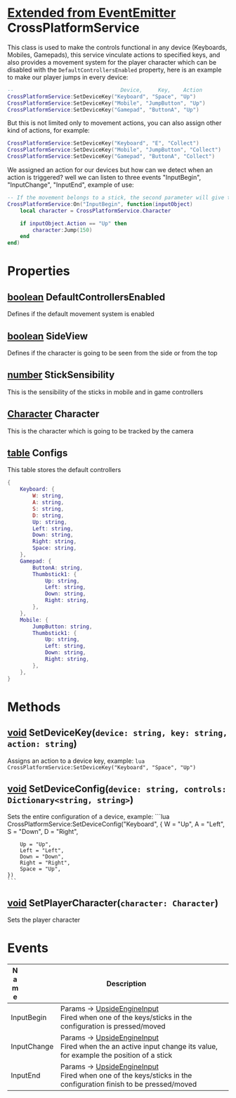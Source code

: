 <style>
  .md-content__button {
    display: none;
  }
</style>

# [Extended from EventEmitter](EventEmitter.md) CrossPlatformService 
This class is used to make the controls functional in any device (Keyboards, Mobiles, Gamepads), this service vinculate actions 
 to specified keys, and also provides a movement system for the player character which can be disabled with the `DefaultControllersEnabled`
 property, here is an example to make our player jumps in every device:
```lua
--  								Device,	    Key, 	Action
CrossPlatformService:SetDeviceKey("Keyboard", "Space", "Up")
CrossPlatformService:SetDeviceKey("Mobile", "JumpButton", "Up")
CrossPlatformService:SetDeviceKey("Gamepad", "ButtonA", "Up")
```


But this is not limited only to movement actions, you can also assign other kind of actions, for example:


```lua
CrossPlatformService:SetDeviceKey("Keyboard", "E", "Collect")
CrossPlatformService:SetDeviceKey("Mobile", "JumpButton", "Collect")
CrossPlatformService:SetDeviceKey("Gamepad", "ButtonA", "Collect")
```


We assigned an action for our devices but how can we detect when an action is triggered? well we can listen to three events
"InputBegin", "InputChange", "InputEnd", example of use:


```lua
-- If the movement belongs to a stick, the second parameter will give the current position of the stick
CrossPlatformService:On("InputBegin", function(inputObject)
	local character = CrossPlatformService.Character

	if inputObject.Action == "Up" then
		character:Jump(150)
	end
end)
```

	 
# Properties

## [boolean](boolean.md) DefaultControllersEnabled
Defines if the default movement system is enabled
  
## [boolean](boolean.md) SideView
Defines if the character is going to be seen from the side or from the top
  
## [number](number.md) StickSensibility
This is the sensibility of the sticks in mobile and in game controllers
  
## [Character](Character.md) Character
This is the character which is going to be tracked by the camera
  
## [table](table.md) Configs 
This table stores the default controllers
	 
```lua
{
 	Keyboard: {
 		W: string,
		A: string,
		S: string,
		D: string,
		Up: string,
		Left: string,
		Down: string,
		Right: string,
		Space: string,
	},
	Gamepad: {
 		ButtonA: string,
		Thumbstick1: {
 			Up: string,
			Left: string,
			Down: string,
			Right: string,
		},
	},
	Mobile: {
 		JumpButton: string,
		Thumbstick1: {
 			Up: string,
			Left: string,
			Down: string,
			Right: string,
		},
	},
}
```


# Methods
## [void](https://create.roblox.com/docs/scripting/luau/nil) SetDeviceKey(`device: string, key: string, action: string`) 
 Assigns an action to a device key, example:
	```lua
	CrossPlatformService:SetDeviceKey("Keyboard", "Space", "Up")
	```
	
## [void](https://create.roblox.com/docs/scripting/luau/nil) SetDeviceConfig(`device: string, controls: Dictionary<string, string>`) 
 Sets the entire configuration of a device, example:
	```lua
	CrossPlatformService:SetDeviceConfig("Keyboard", {
		W = "Up",
		A = "Left",
		S = "Down",
		D = "Right",

		Up = "Up",
		Left = "Left",
		Down = "Down",
		Right = "Right",
		Space = "Up",
	})
	```
	
## [void](https://create.roblox.com/docs/scripting/luau/nil) SetPlayerCharacter(`character: Character`) 
 Sets the player character
	


# Events
|<div style="width:20%; max-size: 20%">Name</div>|<div style="width:80%; max-size: 80%">Description</div>|
|---|---|
|InputBegin|Params -> [UpsideEngineInput](/documentation/datatypes/UpsideEngineInput.html) <br>  Fired when one of the keys/sticks in the configuration is pressed/moved<br>  |
|InputChange|Params -> [UpsideEngineInput](/documentation/datatypes/UpsideEngineInput.html) <br>  Fired when the an active input change its value, for example the position of a stick<br>  |
|InputEnd|Params -> [UpsideEngineInput](/documentation/datatypes/UpsideEngineInput.html) <br>  Fired when one of the keys/sticks in the configuration finish to be pressed/moved<br>|



